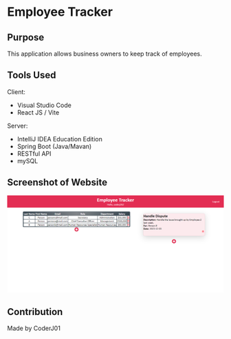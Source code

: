 # Employee Tracker

## Purpose
This application allows business owners to keep track of employees.

## Tools Used
Client:
* Visual Studio Code
* React JS / Vite

Server:
* IntelliJ IDEA Education Edition
* Spring Boot (Java/Mavan)
* RESTful API
* mySQL

## Screenshot of Website
![!Alt text](./assets/images/screenshot.png?raw=true 'Employee Tracker')

## Contribution
Made by CoderJ01